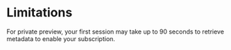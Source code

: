 # Limitations
For private preview, your first session may take up to 90 seconds to retrieve metadata to enable your subscription.